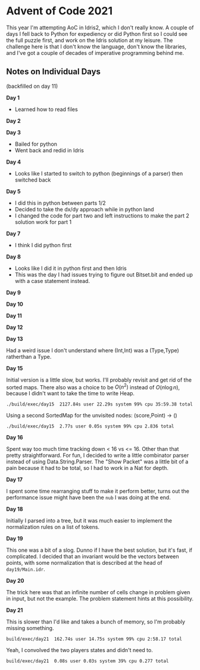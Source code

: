 
# Advent of Code 2021

This year I'm attempting AoC in Idris2, which I don't really know. A couple of days I fell back to Python for expediency or did Python first so I could see the full puzzle first, and work on the Idris solution at my leisure. The challenge here is that I don't know the language, don't know the libraries, and I've got a couple of decades of imperative programming behind me. 



## Notes on Individual Days

(backfilled on day 11)

**Day 1**

- Learned how to read files

**Day 2**

**Day 3**

- Bailed for python
- Went back and redid in Idris

**Day 4**

- Looks like I started to switch to python (beginnings of a parser) then switched back

**Day 5**

- I did this in python between parts 1/2
- Decided to take the dx/dy approach while in python land
- I changed the code for part two and left instructions to make the part 2 solution work for part 1

**Day 7**

- I think I did python first

**Day 8**

- Looks like I did it in python first and then Idris
- This was the day I had issues trying to figure out Bitset.bit and ended up with a case statement instead.

**Day 9**

**Day 10**

**Day 11**

**Day 12**

**Day 13**

Had a weird issue I don't understand where (Int,Int) was a (Type,Type) ratherthan a Type.

**Day 15**

Initial version is a little slow, but works. I'll probably revisit and get rid of the sorted maps.  There also was
a choice to be $O(n^2)$ instead of $O(n \log n)$, because I didn't want to take the time to write Heap.

    ./build/exec/day15  2127.84s user 22.29s system 99% cpu 35:59.38 total

Using a second SortedMap for the unvisited nodes: (score,Point) -> ()

    ./build/exec/day15  2.77s user 0.05s system 99% cpu 2.836 total

**Day 16**

Spent way too much time tracking down < 16 vs <= 16. Other than that pretty straightforward.  For fun, I decided to write a little combinator parser instead of using Data.String.Parser.  The "Show Packet" was a little bit of a pain because it had to be total, so I had to work in a Nat for depth.

**Day 17**

I spent some time rearranging stuff to make it perform better, turns out the performance issue might have been the `nub` I was doing at the end. 

**Day 18**

Initially I parsed into a tree, but it was much easier to implement the normalization rules on a list of tokens.

**Day 19**

This one was a bit of a slog. Dunno if I have the best solution, but it's fast, if complicated. I decided that an invariant would be the vectors between points, with some normalization that is described at the head of `day19/Main.idr`.

**Day 20**

The trick here was that an infinite number of cells change in problem given in input, but not the example.  The problem statement hints at this possibility.

**Day 21**

This is slower than I'd like and takes a bunch of memory, so I'm probably missing something.

    build/exec/day21  162.74s user 14.75s system 99% cpu 2:58.17 total

Yeah, I convolved the two players states and didn't need to.

    build/exec/day21  0.08s user 0.03s system 39% cpu 0.277 total
